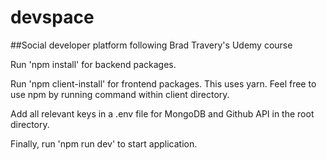 # devspace
##Social developer platform following Brad Travery's Udemy course

Run 'npm install' for backend packages.

Run 'npm client-install' for frontend packages. This uses yarn. Feel free to use npm by running command within client directory.

Add all relevant keys in a .env file for MongoDB and Github API in the root directory.

Finally, run 'npm run dev' to start application.
